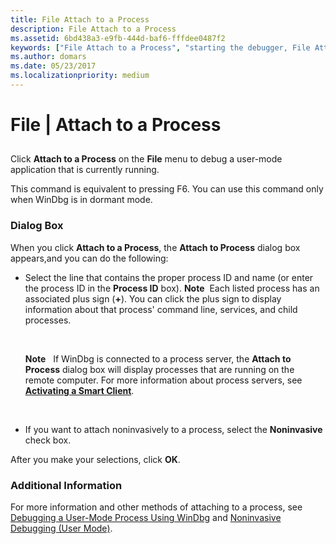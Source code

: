 ```yaml
---
title: File Attach to a Process
description: File Attach to a Process
ms.assetid: 6bd438a3-e9fb-444d-baf6-fffdee0487f2
keywords: ["File Attach to a Process", "starting the debugger, File Attach to a Process"]
ms.author: domars
ms.date: 05/23/2017
ms.localizationpriority: medium
---
```


# File | Attach to a Process


## <span id="ddk_file_attach_to_a_process_dbg"></span><span id="DDK_FILE_ATTACH_TO_A_PROCESS_DBG"></span>


Click **Attach to a Process** on the **File** menu to debug a user-mode application that is currently running.

This command is equivalent to pressing F6. You can use this command only when WinDbg is in dormant mode.

### <span id="dialog_box"></span><span id="DIALOG_BOX"></span>Dialog Box

When you click **Attach to a Process**, the **Attach to Process** dialog box appears,and you can do the following:

-   Select the line that contains the proper process ID and name (or enter the process ID in the **Process ID** box).
    **Note**  Each listed process has an associated plus sign (**+**). You can click the plus sign to display information about that process' command line, services, and child processes.

     

    **Note**   If WinDbg is connected to a process server, the **Attach to Process** dialog box will display processes that are running on the remote computer. For more information about process servers, see [**Activating a Smart Client**](activating-a-smart-client.md).

     

-   If you want to attach noninvasively to a process, select the **Noninvasive** check box.

After you make your selections, click **OK**.

### <span id="additional_information"></span><span id="ADDITIONAL_INFORMATION"></span>Additional Information

For more information and other methods of attaching to a process, see [Debugging a User-Mode Process Using WinDbg](debugging-a-user-mode-process-using-windbg.md) and [Noninvasive Debugging (User Mode)](noninvasive-debugging--user-mode-.md).

 

 





